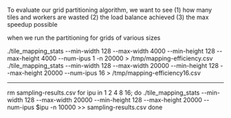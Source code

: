 To evaluate our grid partitioning algorithm, we want to see 
(1) how many tiles and workers are wasted
(2) the load balance achieved
(3) the max speedup possible

when we run the partitioning for grids of various sizes


./tile_mapping_stats --min-width 128 --max-width 4000 --min-height 128 --max-height 4000 --num-ipus 1 -n 20000 > /tmp/mapping-efficiency.csv
./tile_mapping_stats --min-width 128 --max-width 20000 --min-height 128 --max-height 20000 --num-ipus 16  > /tmp/mapping-efficiency16.csv

---
rm sampling-results.csv
for ipu in 1 2 4 8 16; do 
   ./tile_mapping_stats --min-width 128 --max-width 20000 --min-height 128 --max-height 20000 --num-ipus $ipu -n 10000  >> sampling-results.csv
done